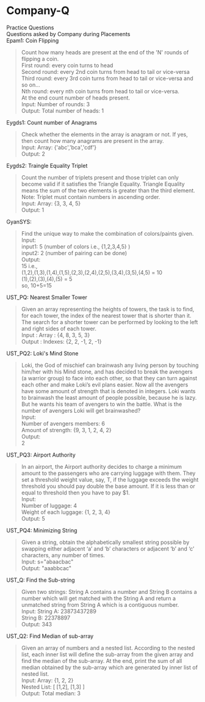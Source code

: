 # Company-Q
Practice Questions <br>
Questions asked by Company during Placements<br>
Epam1: Coin Flipping
>Count how many heads are present at the end of the 'N' rounds of flipping a coin.<br>First round: every coin turns to head<br> Second round: every 2nd coin turns from head to tail or vice-versa<br> Third round: every 3rd coin turns from head to tail or vice-versa and so on...<br> Nth round: every nth coin turns from head to tail or vice-versa.<br> At the end count number of heads present.<br>
Input: Number of rounds: 3<br>
Output: Total number of heads: 1<br>

Eygds1: Count number of Anagrams<br>
>Check whether the elements in the array is anagram or not. If yes, then count how many anagrams are present in the array.<br>
Input: Array: {'abc','bca','cdf'}<br>
Output: 2<br>

Eygds2: Traingle Equality Triplet<br>
>Count the number of triplets present and those triplet can only become valid if it satisfies the Triangle Equality. Triangle Equality means the sum of the two elements is greater than the third element. Note: Triplet must contain numbers in ascending order.<br>
Input: Array: {3, 3, 4, 5}<br>
Output: 1<br>

GyanSYS:<br>
>Find the unique way to make the combination of colors/paints given.<br>
Input:<br>
input1: 5 (number of colors i.e., {1,2,3,4,5} )<br>
input2: 2 (number of pairing can be done)<br>
Output:<br>
15 i.e.,<br>
(1,2),(1,3),(1,4),(1,5),(2,3),(2,4),(2,5),(3,4),(3,5),(4,5) = 10<br>
(1),(2),(3),(4),(5) = 5<br>  so, 10+5=15<br>

UST_PQ: Nearest Smaller Tower<br>
>Given an array representing the heights of towers, the task is to find, for each tower, the index of the nearest tower that is shorter than it. The search for a shorter tower can be performed by looking to the left and right sides of each tower.<br>
Input : Array : {4, 8, 3, 5, 3} <br>
Output : Indexes: {2, 2, -1, 2, -1}<br>

UST_PQ2: Loki's Mind Stone<br>
>Loki, the God of mischief can brainwash any living person by touching him/her with his Mind stone, and has decided to break the avengers (a warrior group) to face into each other, so that they can turn against each other and make Loki’s evil plans easier. Now all the avengers have some amount of strength that is denoted in integers. Loki wants to brainwash the least amount of people possible, because he is lazy. But he wants his team of avengers to win the battle. What is the number of avengers Loki will get brainwashed?<br>
Input:<br>
Number of avengers members: 6<br>
Amount of strength: {9, 3, 1, 2, 4, 2} <br>
Output:<br>
2<br>

UST_PQ3: Airport Authority<br>
>In an airport, the Airport authority decides to charge a minimum amount to the passengers who are carrying luggage with them. They set a threshold weight value, say, T, if the luggage exceeds the weight threshold you should pay double the base amount. If it is less than or equal to threshold then you have to pay $1. <br>
Input: <br>
Number of luggage: 4<br>
Weight of each luggage: {1, 2, 3, 4}<br>
Output: 5<br>

UST_PQ4: Minimizing String<br>
>Given a string, obtain the alphabetically smallest string possible by swapping either adjacent ‘a’ and ‘b’ characters or adjacent ‘b’ and ‘c’ characters, any number of times.<br>
Input: s="abaacbac"<br>
Output: "aaabbcac"<br>

UST_Q: Find the Sub-string<br>
>Given two strings: String A contains a number and String B contains a number which will get matched with the String A and return a unmatched string from String A which is a contiguous number.<br>
Input: String A: 23873437289<br>
       String B: 22378897<br>
Output: 343<br>

UST_Q2: Find Median of sub-array<br>
>Given an array of numbers and a nested list. According to the nested list, each inner list will define the sub-array from the given array and find the median of the sub-array. At the end, print the sum of all median obtained by the sub-array which are generated by inner list of nested list.<br>
Input: Array: {1, 2, 2}<br>
       Nested List: [ [1,2], [1,3] ]<br>
Output: Total median: 3<br>
